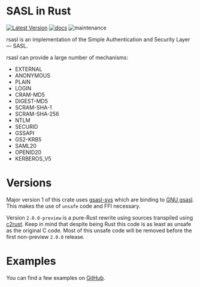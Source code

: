 # SASL in Rust

[![Latest Version]][crates.io] [![docs]][docs.rs] ![maintenance]

rsasl is an implementation of the Simple Authentication and Security Layer — SASL.

rsasl can provide a large number of mechanisms:
- EXTERNAL
- ANONYMOUS
- PLAIN
- LOGIN
- CRAM-MD5
- DIGEST-MD5
- SCRAM-SHA-1
- SCRAM-SHA-256
- NTLM
- SECURID
- GSSAPI
- GS2-KRB5
- SAML20
- OPENID20
- KERBEROS_V5

# Versions

Major version 1 of this crate uses [gsasl-sys](https://crates.io/crates/gsasl-sys) which are binding
to [GNU gsasl](https://www.gnu.org/software/gsasl). This makes the use of `unsafe` code and FFI necessary.

Version `2.0.0-preview` is a pure-Rust rewrite using sources transpiled using [c2rust](https://github.com/immunant/c2rust).
Keep in mind that despite being Rust this code is as least as unsafe as the original C code. Most of this unsafe 
code will be removed before the first non-preview `2.0.0` release.

# Examples

You can find a few examples on [GitHub](examples/).

[Latest Version]: https://img.shields.io/crates/v/rsasl.svg
[crates.io]: https://crates.io/crates/rsasl
[docs]: https://docs.rs/rsasl/badge.svg
[docs.rs]: https://docs.rs/rsasl/
[maintenance]: https://img.shields.io/badge/maintenance-actively%20developed-green.svg